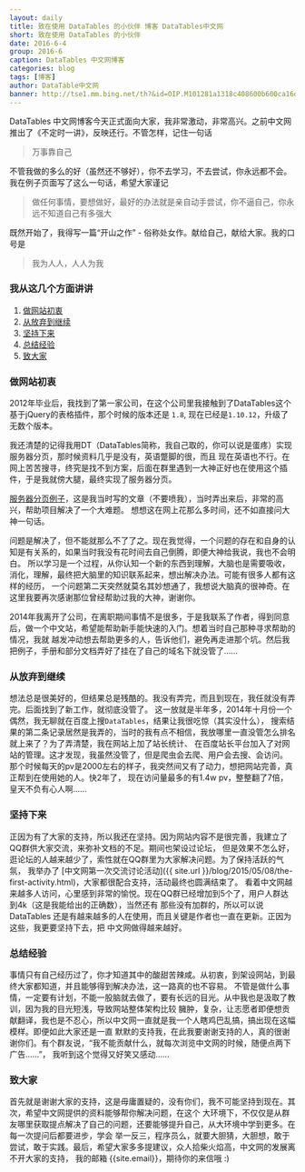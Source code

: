 ```yaml
---
layout: daily
title: 致在使用 DataTables 的小伙伴 博客 DataTables中文网
short: 致在使用 DataTables 的小伙伴
date: 2016-6-4
group: 2016-6
caption: DataTables 中文网博客
categories: blog
tags: [博客]
author: DataTable中文网
banner: http://tse1.mm.bing.net/th?&id=OIP.M101281a1318c408600b600ca16d7c8c9H0&w=300&h=187&c=0&pid=1.9&rs=0&p=0
---
```


DataTables 中文网博客今天正式面向大家，我非常激动，非常高兴。之前中文网推出了《不定时一讲》，反映还行。不管怎样，记住一句话

> 万事靠自己

不管我做的多么的好（虽然还不够好），你不去学习，不去尝试，你永远都不会。我在例子页面写了这么一句话，希望大家谨记

> 做任何事情，要想做好，最好的办法就是亲自动手尝试，你不逼自己，你永远不知道自己有多强大

既然开始了，我得写一篇“开山之作” - 俗称处女作。献给自己，献给大家。我的口号是

> 我为人人，人人为我


<!--more-->

### 我从这几个方面讲讲

1. [做网站初衷](#section-1)
2. [从放弃到继续](#section-2)
3. [坚持下来](#section-3)
4. [总结经验](#section-4)
5. [致大家](#section-5)

### 做网站初衷
2012年毕业后，我找到了第一家公司，在这个公司里我接触到了DataTables这个基于jQuery的表格插件，那个时候的版本还是 `1.8`,
现在已经是`1.10.12`，升级了无数个版本。

我还清楚的记得我用DT（DataTables简称，我自己取的，你可以说是蛋疼）实现服务器分页，那时候资料几乎是没有，英语蹩脚的很，而且
现在英语也不行。在网上苦苦搜寻，终究是找不到方案，后面在群里遇到一大神正好也在使用这个插件，于是我就傍大腿，最终实现了服务器分页。

[服务器分页例子](http://smotive.iteye.com/blog/1689485)，这是我当时写的文章（不要喷我），当时弄出来后，非常的高兴，帮助项目解决了一个大难题。
想想这在网上花那么多时间，还不如直接问大神一句话。

问题是解决了，但不能就那么不了了之。现在我觉得，一个问题的存在和自身的认知是有关系的，如果当时我没有花时间去自己倒腾，即便大神给我说，我也不会明白。
所以学习是一个过程，从你认知一个新的东西到理解，大脑也是需要吸收，消化，理解，最终把大脑里的知识联系起来，想出解决办法。可能有很多人都有这样的经历，
一个问题第二天突然就莫名其妙想通了，我想说大脑真的很神奇。在这里我要再次感谢那位曾经帮助过我的大神，谢谢你。

2014年我离开了公司，在离职期间事情不是很多，于是我联系了作者，得到同意后，做一个中文站，希望能帮助新手能快速的入门。想着当时自己那种寻求帮助的情况，我就
越发冲动想去帮助更多的人，告诉他们，避免再走进那个坑。然后我把例子，手册和部分文档弄好了挂在了自己的域名下就没管了……

### 从放弃到继续
想法总是很美好的，但结果总是残酷的。我没有弄完，而且到现在，我任就没有弄完。后面找到了新工作，就彻底没管了。
这一放就是半年多，2014年十月份一个偶然，我无聊就在百度上搜`DataTables`，结果让我很吃惊（其实没什么），
搜索结果的第二条记录居然是我弄的，当时的我有点不相信，我放哪里一直没管怎么排名就上来了？为了弄清楚，我在网站上加了站长统计、
在百度站长平台加入了对网站的管理。这才发现，我虽然没管了，但是爬虫会去爬、用户会去搜、会访问。
那个时候每天的pv是2000左右的样子，我突然间又有了动力，想把网站完善，真正帮到在使用她的人。快2年了，
现在访问量最多的有1.4w pv，整整翻了7倍，皇天不负有心人啊……

### 坚持下来
正因为有了大家的支持，所以我还在坚持。因为网站内容不是很完善，我建立了QQ群供大家交流，来弥补文档的不足。期间也架设过论坛，
但是效果不怎么好，逛论坛的人越来越少了，索性就在QQ群里为大家解决问题。为了保持活跃的气氛，
我举办了 [中文网第一次交流讨论活动]({{ site.url }}/blog/2015/05/08/the-first-activity.html)，大家都很配合支持，活动最终也圆满结束了。
看着中文网越来越多人访问，心里感到非常的愉悦。现在QQ群已经增加到5个了，用户人群达到4k（这是我能给出的正确数），当然还有
那些没有加群的，所以可以说 DataTables 还是有越来越多的人在使用，而且关键是作者也一直在更新。正因为这些，我更要坚持下去，把
中文网做得越来越好。

### 总结经验
事情只有自己经历过了，你才知道其中的酸甜苦辣咸。从初衷，到架设网站，到最终大家都知道，并且能够得到解决办法，这一路真的也不容易。
不管是做什么事情，一定要有计划，不能一股脑就去做了，要有长远的目光。从中我也是汲取了教训，因为我的目光短浅，导致网站整体架构比较
臃肿，复杂，让志愿者即便想贡献翻译，我也是不忍心，所以中文网一直就是我一个人瞎鸡巴乱搞，搞出现在这幅模样。即便如此大家还是一直
默默的支持我，在此我要谢谢支持的人，真的很谢谢你们。有个群友说，“我不能贡献什么，就每次浏览中文网的时候，随便点两下广告……”，
我听到这个觉得又好笑又感动……

### 致大家
首先就是谢谢大家的支持，这是毋庸置疑的，没有你们，我不可能坚持到现在。其次，希望中文网提供的资料能够帮你解决问题，在这个
大环境下，不仅仅是从群友哪里获取提点解决了自己的问题，还要能够提升自己，从大环境中学到更多。在每一次提问后都要进步，学会
举一反三，程序员么，就要大胆猜，大胆想，敢于尝试，敢于实践。最后，希望大家多多提建议，众人拾柴火焰高，中文网的发展离不开大家的支持，
我的邮箱 {{site.email}}，期待你的来信哦 :)
